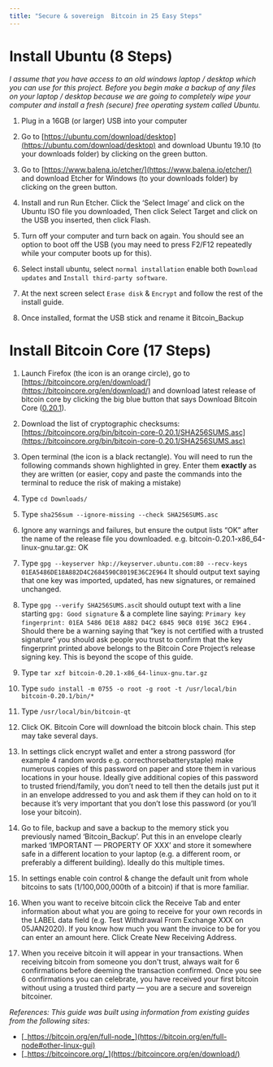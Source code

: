 ```yaml
---
title: "Secure & sovereign  Bitcoin in 25 Easy Steps"
---
```



Install Ubuntu (8 Steps)
========================

_I assume that you have access to an old windows laptop / desktop which you can use for this project. Before you begin make a backup of any files on your laptop / desktop because we are going to completely wipe your computer and install a fresh (secure) free operating system called Ubuntu._

1.  Plug in a 16GB (or larger) USB into your computer

2.  Go to [https://ubuntu.com/download/desktop](https://ubuntu.com/download/desktop) and download Ubuntu 19.10 (to your downloads folder) by clicking on the green button.
3.  Go to [https://www.balena.io/etcher/](https://www.balena.io/etcher/) and download Etcher for Windows (to your downloads folder) by clicking on the green button.
4.  Install and run Run Etcher. Click the ‘Select Image’ and click on the Ubuntu ISO file you downloaded, Then click Select Target and click on the USB you inserted, then click Flash.
5.  Turn off your computer and turn back on again. You should see an option to boot off the USB (you may need to press F2/F12 repeatedly while your computer boots up for this).
6.  Select install ubuntu, select `normal installation` enable both `Download updates` and `Install third-party software`.
7.  At the next screen select `Erase disk` & `Encrypt` and follow the rest of the install guide.
8.  Once installed, format the USB stick and rename it Bitcoin\_Backup

Install Bitcoin Core (17 Steps)
===============================

1. Launch Firefox (the icon is an orange circle), go to [https://bitcoincore.org/en/download/](https://bitcoincore.org/en/download/) and download latest release of bitcoin core by clicking the big blue button that says Download Bitcoin Core ([0.20.1](https://bitcoincore.org/bin/bitcoin-core-0.19.1/bitcoin-0.19.1-x86_64-linux-gnu.tar.gz)).

2.  Download the list of cryptographic checksums: [https://bitcoincore.org/bin/bitcoin-core-0.20.1/SHA256SUMS.asc](https://bitcoincore.org/bin/bitcoin-core-0.20.1/SHA256SUMS.asc)
3.  Open terminal (the icon is a black rectangle). You will need to run the following commands shown highlighted in grey. Enter them **exactly** as they are written (or easier, copy and paste the commands into the terminal to reduce the risk of making a mistake)
4.  Type `cd Downloads/`
5.  Type `sha256sum --ignore-missing --check SHA256SUMS.asc`
6.  Ignore any warnings and failures, but ensure the output lists “OK” after the name of the release file you downloaded. e.g. bitcoin-0.20.1-x86\_64-linux-gnu.tar.gz: OK
7.  Type `gpg --keyserver hkp://keyserver.ubuntu.com:80 --recv-keys 01EA5486DE18A882D4C2684590C8019E36C2E964` It should output text saying that one key was imported, updated, has new signatures, or remained unchanged.
8.  Type `gpg --verify SHA256SUMS.asc`it should outupt text with a line starting `gpg: Good signature` & a complete line saying: `Primary key fingerprint: 01EA 5486 DE18 A882 D4C2 6845 90C8 019E 36C2 E964` . Should there be a warning saying that “key is not certified with a trusted signature” you should ask people you trust to confirm that the key fingerprint printed above belongs to the Bitcoin Core Project’s release signing key. This is beyond the scope of this guide.
9.  Type `tar xzf bitcoin-0.20.1-x86_64-linux-gnu.tar.gz`
10.  Type `sudo install -m 0755 -o root -g root -t /usr/local/bin bitcoin-0.20.1/bin/*`
11.  Type `/usr/local/bin/bitcoin-qt`
12.  Click OK. Bitcoin Core will download the bitcoin block chain. This step may take several days.
13.  In settings click encrypt wallet and enter a strong password (for example 4 random words e.g. correcthorsebatterystaple) make numerous copies of this password on paper and store them in various locations in your house. Ideally give additional copies of this password to trusted friend/family, you don’t need to tell then the details just put it in an envelope addressed to you and ask them if they can hold on to it because it’s very important that you don’t lose this password (or you’ll lose your bitcoin).
14.  Go to file, backup and save a backup to the memory stick you previously named ‘Bitcoin\_Backup’. Put this in an envelope clearly marked ‘IMPORTANT — PROPERTY OF XXX’ and store it somewhere safe in a different location to your laptop (e.g. a different room, or preferably a different building). Ideally do this multiple times.
15.  In settings enable coin control & change the default unit from whole bitcoins to sats (1/100,000,000th of a bitcoin) if that is more familiar.
16.  When you want to receive bitcoin click the Receive Tab and enter information about what you are going to receive for your own records in the LABEL data field (e.g. Test Withdrawal From Exchange XXX on 05JAN2020). If you know how much you want the invoice to be for you can enter an amount here. Click Create New Receiving Address.
17.  When you receive bitcoin it will appear in your transactions. When receiving bitcoin from someone you don't trust, always wait for 6 confirmations before deeming the transaction confirmed. Once you see 6 confirmations you can celebrate, you have received your first bitcoin without using a trusted third party — you are a secure and sovereign  bitcoiner.

_References: This guide was built using information from existing guides from the following sites:_
- [_https://bitcoin.org/en/full-node_](https://bitcoin.org/en/full-node#other-linux-gui)
- [_https://bitcoincore.org/_](https://bitcoincore.org/en/download/)
